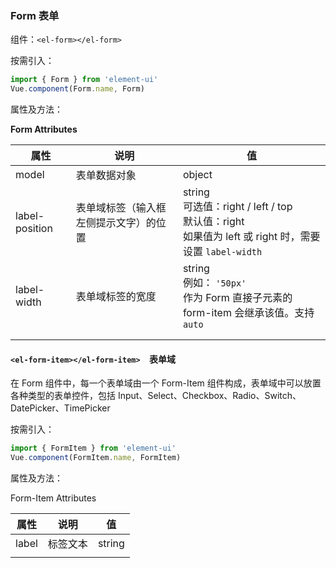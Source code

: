### Form 表单

组件：`<el-form></el-form>`

按需引入：

```js
import { Form } from 'element-ui'
Vue.component(Form.name, Form)
```

属性及方法：

**Form Attributes**

| 属性           | 说明                                   | 值                                                           |
| -------------- | -------------------------------------- | ------------------------------------------------------------ |
| model          | 表单数据对象                           | object                                                       |
| label-position | 表单域标签（输入框左侧提示文字）的位置 | string<br />可选值：right / left / top<br />默认值：right<br />如果值为 left 或 right 时，需要设置 `label-width` |
| label-width    | 表单域标签的宽度                       | string<br />例如： `'50px'`<br />作为 Form 直接子元素的 form-item 会继承该值。支持 `auto` |
|                |                                        |                                                              |
|                |                                        |                                                              |

#### `<el-form-item></el-form-item>  `表单域

在 Form 组件中，每一个表单域由一个 Form-Item 组件构成，表单域中可以放置各种类型的表单控件，包括 Input、Select、Checkbox、Radio、Switch、DatePicker、TimePicker

按需引入：

```js
import { FormItem } from 'element-ui'
Vue.component(FormItem.name, FormItem)
```

属性及方法：

Form-Item Attributes

| 属性  | 说明     | 值     |
| ----- | -------- | ------ |
| label | 标签文本 | string |
|       |          |        |

